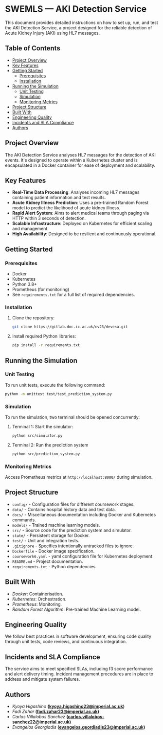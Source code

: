 # SWEMLS — AKI Detection Service

This document provides detailed instructions on how to set up, run, and test the AKI Detection Service, a project designed for the reliable detection of Acute Kidney Injury (AKI) using HL7 messages.

## Table of Contents

- [Project Overview](#project-overview)
- [Key Features](#key-features)
- [Getting Started](#getting-started)
  - [Prerequisites](#prerequisites)
  - [Installation](#installation)
- [Running the Simulation](#running-the-simulation)
  - [Unit Testing](#unit-testing)
  - [Simulation](#simulation)
  - [Monitoring Metrics](#monitoring-metrics)
- [Project Structure](#project-structure)
- [Built With](#built-with)
- [Engineering Quality](#engineering-quality)
- [Incidents and SLA Compliance](#incidents-and-sla-compliance)
- [Authors](#authors)

## Project Overview

The AKI Detection Service analyses HL7 messages for the detection of AKI events. It's designed to operate within a Kubernetes cluster and is encapsulated in a Docker container for ease of deployment and scalability.

## Key Features

- **Real-Time Data Processing**: Analyses incoming HL7 messages containing patient information and test results.
- **Acute Kidney Illness Prediction**: Uses a pre-trained Random Forest model to predict the likelihood of acute kidney illness.
- **Rapid Alert System**: Aims to alert medical teams through paging via HTTP within 3 seconds of detection.
- **Scalable Infrastructure**: Deployed on Kubernetes for efficient scaling and management.
- **High Availability**: Designed to be resilient and continuously operational.


## Getting Started

### Prerequisites

- Docker
- Kubernetes
- Python 3.8+
- Prometheus (for monitoring)
- See `requirements.txt` for a full list of required dependencies.

### Installation

1. Clone the repository:
    ```bash
    git clone https://gitlab.doc.ic.ac.uk/cv23/devesa.git
    ```
2. Install required Python libraries:
    ```bash
    pip install -r requirements.txt
    ```

## Running the Simulation

### Unit Testing

To run unit tests, execute the following command:

```bash
python -m unittest test/test_prediction_system.py
```

### Simulation

To run the simulation, two terminal should be opened concurrently:

1. Terminal 1: Start the simulator:
    ```bash
    python src/simulator.py
    ```
2. Terminal 2: Run the prediction system
    ```bash
    python src/prediction_system.py
    ```

### Monitoring Metrics

Access Prometheus metrics at `http://localhost:8000/` during simulation.


## Project Structure

- `config/` - Configuration files for different coursework stages.
- `data/` - Contains hospital history data and test data.
- `docs/` - Miscellaneous documentation including Docker and Kubernetes commands.
- `models/` - Trained machine learning models.
- `src/` - Source code for the prediction system and simulator.
- `state/` - Persistent storage for Docker.
- `test/` - Unit and integration tests.
- `.gitignore` - Specifies intentionally untracked files to ignore.
- `Dockerfile` - Docker image specification.
- `coursework6.yaml` - yaml configuration file for Kubernetes deployment
- `README.md` - Project documentation.
- `requirements.txt` - Python dependencies.


## Built With
- *Docker*: Containerisation.
- *Kubernetes*: Orchestration.
- *Prometheus*: Monitoring.
- *Random Forest Algorithm*: Pre-trained Machine Learning model.


## Engineering Quality
We follow best practices in software development, ensuring code quality through unit tests, code reviews, and continuous integration.


## Incidents and SLA Compliance
The service aims to meet specified SLAs, including f3 score performance and alert delivery timing. Incident management procedures are in place to address and mitigate system failures.


## Authors
- *Kyoya Higashino* **(kyoya.higashino23@imperial.ac.uk)**
- *Fadi Zahar* **(fadi.zahar23@imperial.ac.uk)**
- *Carlos Villalobos Sanchez* **(carlos.villalobos-sanchez22@imperial.ac.uk)**
- *Evangelos Georgiadis* **(evangelos.geordiadis23@imperial.ac.uk)**

